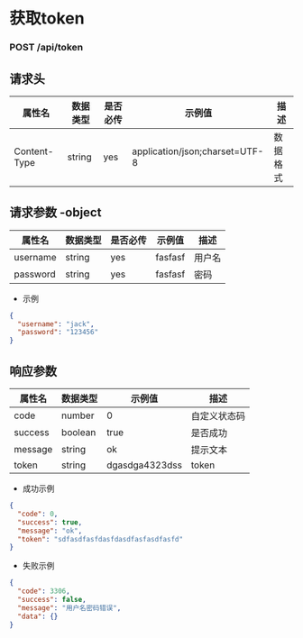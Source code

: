 # 获取token

### POST /api/token

## 请求头

属性名 | 数据类型 | 是否必传 | 示例值 | 描述
-------|----------|----------|--------|------
 Content-Type | string | yes | application/json;charset=UTF-8 | 数据格式

## 请求参数 -object

属性名 | 数据类型 | 是否必传 | 示例值 | 描述
-------|----------|----------|--------|------
 username | string | yes | fasfasf |  用户名
 password | string | yes | fasfasf |  密码

 - 示例
 ``` json
 {
   "username": "jack",
   "password": "123456"
 }
 ```


## 响应参数

属性名 | 数据类型 | 示例值 | 描述
-------|----------|----------|--------
 code | number | 0 | 自定义状态码
 success | boolean | true | 是否成功
 message | string | ok | 提示文本
 token | string | dgasdga4323dss | token

- 成功示例
``` json
{
  "code": 0,
  "success": true,
  "message": "ok",
  "token": "sdfasdfasfdasfdasdfasfasdfasfd"
}
```

- 失败示例
``` json
{
  "code": 3306,
  "success": false,
  "message": "用户名密码错误",
  "data": {}
}
```
